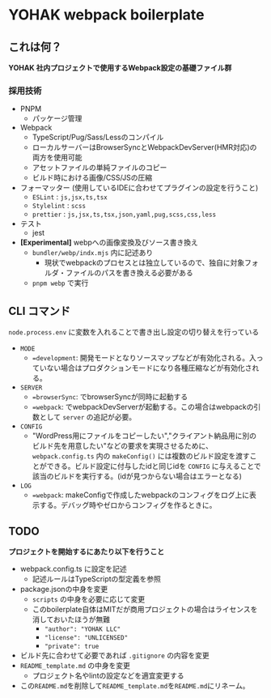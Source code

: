 # YOHAK webpack boilerplate

## これは何？
**YOHAK 社内プロジェクトで使用するWebpack設定の基礎ファイル群**

### 採用技術
* PNPM
  * パッケージ管理
* Webpack
  * TypeScript/Pug/Sass/Lessのコンパイル
  * ローカルサーバーはBrowserSyncとWebpackDevServer(HMR対応)の両方を使用可能
  * アセットファイルの単純ファイルのコピー
  * ビルド時における画像/CSS/JSの圧縮
* フォーマッター (使用しているIDEに合わせてプラグインの設定を行うこと)
  * `ESLint` : `js,jsx,ts,tsx`
  * `Stylelint` : `scss`
  * `prettier` : `js,jsx,ts,tsx,json,yaml,pug,scss,css,less`
* テスト
  * jest
* **[Experimental]** webpへの画像変換及びソース書き換え
  * `bundler/webp/indx.mjs` 内に記述あり
    * 現状でwebpackのプロセスとは独立しているので、独自に対象フォルダ・ファイルのパスを書き換える必要がある
  * `pnpm webp` で実行

## CLI コマンド
`node.process.env` に変数を入れることで書き出し設定の切り替えを行っている
* `MODE`
  * `=development`: 開発モードとなりソースマップなどが有効化される。入っていない場合はプロダクションモードになり各種圧縮などが有効化される。
* `SERVER`
  * `=browserSync`:  でbrowserSyncが同時に起動する
  * `=webpack`:  でwebpackDevServerが起動する。この場合はwebpackの引数として `server` の追記が必要。
* `CONFIG`
  * "WordPress用にファイルをコピーしたい","クライアント納品用に別のビルド先を用意したい"などの要求を実現させるために、`webpack.config.ts` 内の `makeConfig()` には複数のビルド設定を渡すことができる。ビルド設定に付与したidと同じidを `CONFIG` に与えることで該当のビルドを実行する。(idが見つからない場合はエラーとなる)
* `LOG`
  * `=webpack`: makeConfigで作成したwebpackのコンフィグをログ上に表示する。デバッグ時やゼロからコンフィグを作るときに。



## TODO
**プロジェクトを開始するにあたり以下を行うこと**
* webpack.config.ts に設定を記述
  * 記述ルールはTypeScriptの型定義を参照
* package.jsonの中身を変更
  * `scripts` の中身を必要に応じて変更
  * このboilerplate自体はMITだが商用プロジェクトの場合はライセンスを消しておいたほうが無難
    * `"author": "YOHAK LLC"`
    * `"license": "UNLICENSED"`
    * `"private": true`
* ビルド先に合わせて必要であれば `.gitignore` の内容を変更
* `README_template.md` の中身を変更
  * プロジェクト名やlintの設定などを適宜変更する
* この`README.md`を削除して`README_template.md`を`README.md`にリネーム。
